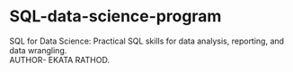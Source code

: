 # SQL-data-science-program
SQL for Data Science: Practical SQL skills for data analysis, reporting, and data wrangling.
<br>
AUTHOR- EKATA RATHOD.
</br>
